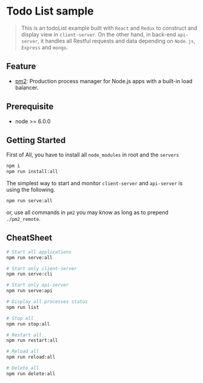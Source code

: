 # Todo List sample

> This is an todoList example built with ```React``` and  ```Redux``` to construct and display view in ```client-server```.
> On the other hand, in back-end ```api-server```, it handles all Restful requests and data depending on ```Node.js```, ```Express``` and ```mongo```.


## Feature

* [pm2](https://github.com/Unitech/pm2): Production process manager for Node.js apps with a built-in load balancer.

## Prerequisite
* node >= 6.0.0


## Getting Started
First of All, you have to install all ```node_modules``` in root and the ```servers```
```sh
npm i
npm run install:all
```
The simplest way to start and monitor ```client-server``` and ```api-server``` is using the following.
```sh
npm run serve:all
```
or, use all commands in ```pm2``` you may know as long as to prepend ```./pm2_remote```.

## CheatSheet
```sh
# Start all applications
npm run serve:all

# Start only client-server
npm run serve:cli

# Start only api-server
npm run serve:api

# Display all processes status
npm run list

# Stop all
npm run stop:all

# Restart all
npm run restart:all

# Reload all
npm run reload:all

# Delete all
npm run delete:all
```